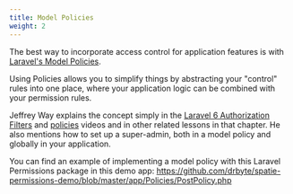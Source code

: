 ```yaml
---
title: Model Policies
weight: 2
---
```


The best way to incorporate access control for application features is with [Laravel's Model Policies](https://laravel.com/docs/authorization#creating-policies).

Using Policies allows you to simplify things by abstracting your "control" rules into one place, where your application logic can be combined with your permission rules.

Jeffrey Way explains the concept simply in the [Laravel 6 Authorization Filters](https://laracasts.com/series/laravel-6-from-scratch/episodes/51) and [policies](https://laracasts.com/series/laravel-6-from-scratch/episodes/63) videos and in other related lessons in that chapter. He also mentions how to set up a super-admin, both in a model policy and globally in your application.

You can find an example of implementing a model policy with this Laravel Permissions package in this demo app: https://github.com/drbyte/spatie-permissions-demo/blob/master/app/Policies/PostPolicy.php
